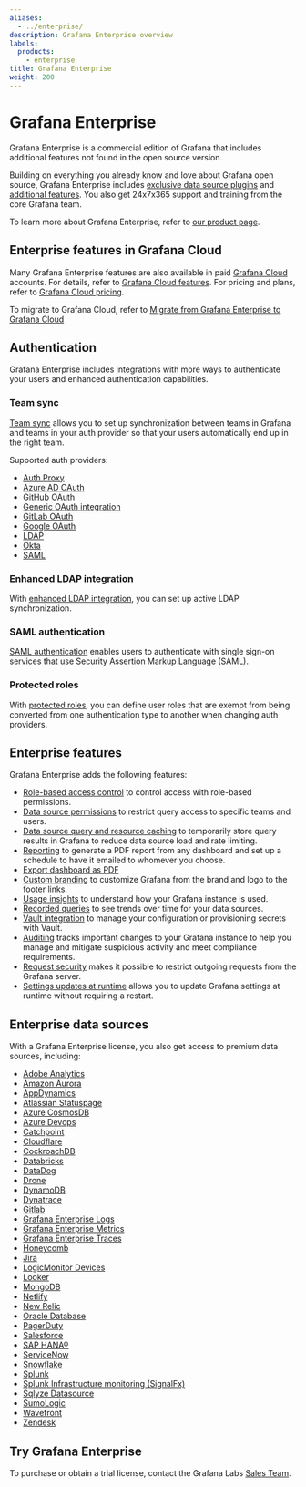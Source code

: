 ```yaml
---
aliases:
  - ../enterprise/
description: Grafana Enterprise overview
labels:
  products:
    - enterprise
title: Grafana Enterprise
weight: 200
---
```


# Grafana Enterprise

Grafana Enterprise is a commercial edition of Grafana that includes additional features not found in the open source version.

Building on everything you already know and love about Grafana open source, Grafana Enterprise includes [exclusive data source plugins](#enterprise-data-sources) and [additional features](#enterprise-features). You also get 24x7x365 support and training from the core Grafana team.

To learn more about Grafana Enterprise, refer to [our product page](/enterprise).

## Enterprise features in Grafana Cloud

Many Grafana Enterprise features are also available in paid [Grafana Cloud](/docs/grafana-cloud) accounts. For details, refer to [Grafana Cloud features](/docs/grafana-cloud/introduction/understand-grafana-cloud-features/). For pricing and plans, refer to [Grafana Cloud pricing](https://grafana.com/pricing/).

To migrate to Grafana Cloud, refer to [Migrate from Grafana Enterprise to Grafana Cloud](/docs/grafana/<GRAFANA_VERSION>/administration/migration-guide/)

## Authentication

Grafana Enterprise includes integrations with more ways to authenticate your users and enhanced authentication capabilities.

### Team sync

[Team sync](/docs/grafana/<GRAFANA_VERSION>/setup-grafana/configure-security/configure-team-sync/) allows you to set up synchronization between teams in Grafana and teams in your auth provider so that your users automatically end up in the right team.

Supported auth providers:

- [Auth Proxy](https://grafana.com/docs/grafana/<GRAFANA_VERSION>/setup-grafana/configure-security/configure-authentication/auth-proxy#team-sync-enterprise-only)
- [Azure AD OAuth](https://grafana.com/docs/grafana/<GRAFANA_VERSION>/setup-grafana/configure-security/configure-authentication/azuread/#team-sync-enterprise-only)
- [GitHub OAuth](https://grafana.com/docs/grafana/<GRAFANA_VERSION>/setup-grafana/configure-security/configure-authentication/github/#configure-team-synchronization)
- [Generic OAuth integration](https://grafana.com/docs/grafana/<GRAFANA_VERSION>/setup-grafana/configure-security/configure-authentication/generic-oauth/#configure-team-synchronization)
- [GitLab OAuth](https://grafana.com/docs/grafana/<GRAFANA_VERSION>/setup-grafana/configure-security/configure-authentication/gitlab/#configure-team-synchronization)
- [Google OAuth](https://grafana.com/docs/grafana/<GRAFANA_VERSION>/setup-grafana/configure-security/configure-authentication/google/#configure-team-synchronization)
- [LDAP](https://grafana.com/docs/grafana/<GRAFANA_VERSION>/setup-grafana/configure-security/configure-authentication/enhanced-ldap/#ldap-group-synchronization-for-teams)
- [Okta](https://grafana.com/docs/grafana/<GRAFANA_VERSION>/setup-grafana/configure-security/configure-authentication/okta#configure-team-synchronization-enterprise-only)
- [SAML](https://grafana.com/docs/grafana/<GRAFANA_VERSION>/setup-grafana/configure-security/configure-authentication/saml#configure-team-sync)

### Enhanced LDAP integration

With [enhanced LDAP integration](/docs/grafana/<GRAFANA_VERSION>/setup-grafana/configure-security/configure-authentication/enhanced-ldap/), you can set up active LDAP synchronization.

### SAML authentication

[SAML authentication](/docs/grafana/<GRAFANA_VERSION>/setup-grafana/configure-security/configure-authentication/saml/) enables users to authenticate with single sign-on services that use Security Assertion Markup Language (SAML).

### Protected roles

With [protected roles](/docs/grafana/<GRAFANA_VERSION>/setup-grafana/configure-security/configure-authentication/#protected-roles), you can define user roles that are exempt from being converted from one authentication type to another when changing auth providers.

## Enterprise features

Grafana Enterprise adds the following features:

- [Role-based access control](https://grafana.com/docs/grafana/<GRAFANA_VERSION>/administration/roles-and-permissions/access-control/) to control access with role-based permissions.
- [Data source permissions](https://grafana.com/docs/grafana/<GRAFANA_VERSION>/administration/data-source-management/#data-source-permissions) to restrict query access to specific teams and users.
- [Data source query and resource caching](https://grafana.com/docs/grafana/<GRAFANA_VERSION>/administration/data-source-management/#query-and-resource-caching) to temporarily store query results in Grafana to reduce data source load and rate limiting.
- [Reporting](https://grafana.com/docs/grafana/<GRAFANA_VERSION>/dashboards/create-reports/) to generate a PDF report from any dashboard and set up a schedule to have it emailed to whomever you choose.
- [Export dashboard as PDF](https://grafana.com/docs/grafana/<GRAFANA_VERSION>/dashboards/share-dashboards-panels/#export-a-dashboard-as-pdf)
- [Custom branding](https://grafana.com/docs/grafana/<GRAFANA_VERSION>/setup-grafana/configure-grafana/configure-custom-branding/) to customize Grafana from the brand and logo to the footer links.
- [Usage insights](https://grafana.com/docs/grafana/<GRAFANA_VERSION>/dashboards/assess-dashboard-usage/) to understand how your Grafana instance is used.
- [Recorded queries](https://grafana.com/docs/grafana/<GRAFANA_VERSION>/administration/recorded-queries/) to see trends over time for your data sources.
- [Vault integration](https://grafana.com/docs/grafana/<GRAFANA_VERSION>/setup-grafana/configure-security/configure-database-encryption/#encrypting-your-database-with-a-key-from-a-key-management-service-kms) to manage your configuration or provisioning secrets with Vault.
- [Auditing](https://grafana.com/docs/grafana/<GRAFANA_VERSION>/setup-grafana/configure-security/audit-grafana/) tracks important changes to your Grafana instance to help you manage and mitigate suspicious activity and meet compliance requirements.
- [Request security](https://grafana.com/docs/grafana/<GRAFANA_VERSION>/setup-grafana/configure-security/configure-request-security/) makes it possible to restrict outgoing requests from the Grafana server.
- [Settings updates at runtime](https://grafana.com/docs/grafana/<GRAFANA_VERSION>/setup-grafana/configure-grafana/settings-updates-at-runtime/) allows you to update Grafana settings at runtime without requiring a restart.

## Enterprise data sources

With a Grafana Enterprise license, you also get access to premium data sources, including:

- [Adobe Analytics](/grafana/plugins/grafana-adobeanalytics-datasource)
- [Amazon Aurora](/grafana/plugins/grafana-aurora-datasource)
- [AppDynamics](/grafana/plugins/dlopes7-appdynamics-datasource)
- [Atlassian Statuspage](/grafana/plugins/grafana-atlassianstatuspage-datasource)
- [Azure CosmosDB](/grafana/plugins/grafana-azurecosmosdb-datasource)
- [Azure Devops](/grafana/plugins/grafana-azuredevops-datasource)
- [Catchpoint](/grafana/plugins/grafana-catchpoint-datasource)
- [Cloudflare](/grafana/plugins/grafana-cloudflare-datasource)
- [CockroachDB](/grafana/plugins/grafana-cockroachdb-datasource)
- [Databricks](/grafana/plugins/grafana-databricks-datasource)
- [DataDog](/grafana/plugins/grafana-datadog-datasource)
- [Drone](/grafana/plugins/grafana-drone-datasource)
- [DynamoDB](/grafana/plugins/grafana-dynamodb-datasource/)
- [Dynatrace](/grafana/plugins/grafana-dynatrace-datasource)
- [Gitlab](/grafana/plugins/grafana-gitlab-datasource)
- [Grafana Enterprise Logs](/grafana/plugins/grafana-enterprise-logs-app/)
- [Grafana Enterprise Metrics](/grafana/plugins/grafana-metrics-enterprise-app/)
- [Grafana Enterprise Traces](/grafana/plugins/grafana-enterprise-traces-app/)
- [Honeycomb](/grafana/plugins/grafana-honeycomb-datasource)
- [Jira](/grafana/plugins/grafana-jira-datasource)
- [LogicMonitor Devices](/grafana/plugins/grafana-logicmonitor-datasource/)
- [Looker](/grafana/plugins/grafana-looker-datasource/)
- [MongoDB](/grafana/plugins/grafana-mongodb-datasource)
- [Netlify](/grafana/plugins/grafana-netlify-datasource)
- [New Relic](/grafana/plugins/grafana-newrelic-datasource)
- [Oracle Database](/grafana/plugins/grafana-oracle-datasource)
- [PagerDuty](/grafana/plugins/grafana-pagerduty-datasource)
- [Salesforce](/grafana/plugins/grafana-salesforce-datasource)
- [SAP HANA®](/grafana/plugins/grafana-saphana-datasource)
- [ServiceNow](/grafana/plugins/grafana-servicenow-datasource)
- [Snowflake](/grafana/plugins/grafana-snowflake-datasource)
- [Splunk](/grafana/plugins/grafana-splunk-datasource)
- [Splunk Infrastructure monitoring (SignalFx)](/grafana/plugins/grafana-splunk-monitoring-datasource)
- [Sqlyze Datasource](/grafana/plugins/grafana-odbc-datasource)
- [SumoLogic](/grafana/plugins/grafana-sumologic-datasource)
- [Wavefront](/grafana/plugins/grafana-wavefront-datasource)
- [Zendesk](/grafana/plugins/grafana-zendesk-datasource)

## Try Grafana Enterprise

To purchase or obtain a trial license, contact the Grafana Labs [Sales Team](/contact?about=grafana-enterprise-stack).
